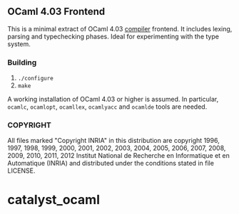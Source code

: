 ## OCaml 4.03 Frontend ##

This is a minimal extract of OCaml 4.03
[compiler](https://github.com/ocaml/ocaml/tree/4.03) frontend. It
includes lexing, parsing and typechecking phases. Ideal for
experimenting with the type system. 

### Building ###


1. `./configure`
2. `make`

A working installation of OCaml 4.03 or higher is assumed. In
particular, `ocamlc`, `ocamlopt`, `ocamllex`, `ocamlyacc` and
`ocamlde` tools are needed.

### COPYRIGHT ###

All files marked "Copyright INRIA" in this distribution are copyright
1996, 1997, 1998, 1999, 2000, 2001, 2002, 2003, 2004, 2005, 2006,
2007, 2008, 2009, 2010, 2011, 2012 Institut National de Recherche en
Informatique et en Automatique (INRIA) and distributed under the
conditions stated in file LICENSE.


# catalyst_ocaml
